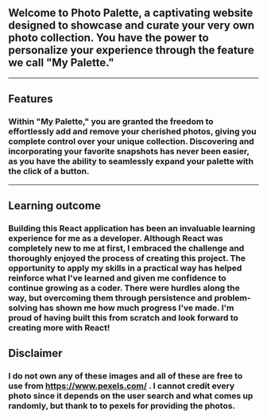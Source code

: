 ## Welcome to Photo Palette, a captivating website designed to showcase and curate your very own photo collection. You have the power to personalize your experience through the feature we call "My Palette."
---
## Features
### Within "My Palette," you are granted the freedom to effortlessly add and remove your cherished photos, giving you complete control over your unique collection. Discovering and incorporating your favorite snapshots has never been easier, as you have the ability to seamlessly expand your palette with the click of a button.
---
## Learning outcome
### Building this React application has been an invaluable learning experience for me as a developer. Although React was completely new to me at first, I embraced the challenge and thoroughly enjoyed the process of creating this project. The opportunity to apply my skills in a practical way has helped reinforce what I've learned and given me confidence to continue growing as a coder. There were hurdles along the way, but overcoming them through persistence and problem-solving has shown me how much progress I've made. I'm proud of having built this from scratch and look forward to creating more with React!
## Disclaimer 
### I do not own any of these images and all of these are free to use from https://www.pexels.com/ . I cannot credit every photo since it depends on the user search and what comes up randomly, but thank to to pexels for providing the photos. 



